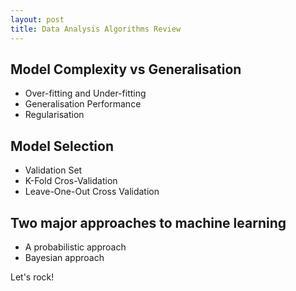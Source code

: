 ```yaml
---
layout: post
title: Data Analysis Algorithms Review
---
```


## Model Complexity vs Generalisation

* Over-fitting and Under-fitting
* Generalisation Performance
* Regularisation

## Model Selection
* Validation Set
* K-Fold Cros-Validation
* Leave-One-Out Cross Validation

## Two major approaches to machine learning
* A probabilistic approach
* Bayesian approach

Let's rock!
